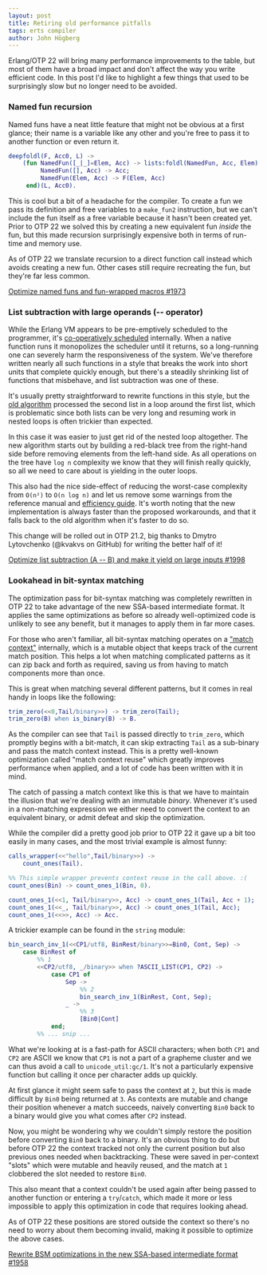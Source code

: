 ```yaml
---
layout: post
title: Retiring old performance pitfalls
tags: erts compiler
author: John Högberg
---
```


Erlang/OTP 22 will bring many performance improvements to the table, but most
of them have a broad impact and don't affect the way you write efficient code.
In this post I'd like to highlight a few things that used to be surprisingly
slow but no longer need to be avoided.

### Named fun recursion

Named funs have a neat little feature that might not be obvious at a first
glance; their name is a variable like any other and you're free to pass it to
another function or even return it.

```erlang
deepfoldl(F, Acc0, L) ->
    (fun NamedFun([_|_]=Elem, Acc) -> lists:foldl(NamedFun, Acc, Elem);
         NamedFun([], Acc) -> Acc;
         NamedFun(Elem, Acc) -> F(Elem, Acc)
     end)(L, Acc0).
```

This is cool but a bit of a headache for the compiler. To create a fun we pass
its definition and free variables to a `make_fun2` instruction, but we can't
include the fun itself as a free variable because it hasn't been created yet.
Prior to OTP 22 we solved this by creating a new equivalent fun _inside_ the
fun, but this made recursion surprisingly expensive both in terms of run-time
and memory use.

As of OTP 22 we translate recursion to a direct function call instead which
avoids creating a new fun. Other cases still require recreating the fun, but
they're far less common.

[Optimize named funs and fun-wrapped macros #1973](https://github.com/erlang/otp/pull/1973)

### List subtraction with large operands (-- operator)

While the Erlang VM appears to be pre-emptively scheduled to the programmer,
it's [co-operatively scheduled](https://en.wikipedia.org/wiki/Computer_multitasking#Cooperative_multitasking)
internally. When a native function runs it monopolizes the scheduler until it
returns, so a long-running one can severely harm the responsiveness of the
system. We've therefore written nearly all such functions in a style that
breaks the work into short units that complete quickly enough, but there's
a steadily shrinking list of functions that misbehave, and list subtraction
was one of these.

It's usually pretty straightforward to rewrite functions in this style, but
the [old algorithm](https://github.com/erlang/otp/blob/d9682b02b81fa6e23e554b6e017650eb89ecebed/erts/emulator/beam/erl_bif_lists.c#L195)
processed the second list in a loop around the first list, which is problematic
since both lists can be very long and resuming work in nested loops is often
trickier than expected.

In this case it was easier to just get rid of the nested loop altogether. The
new algorithm starts out by building a red-black tree from the right-hand side
before removing elements from the left-hand side. As all operations on the tree
have `log n` complexity we know that they will finish really quickly, so all we
need to care about is yielding in the outer loops.

This also had the nice side-effect of reducing the worst-case complexity from
`O(n²)` to `O(n log n)` and let us remove some warnings from the reference
manual and [efficiency guide](http://erlang.org/documentation/doc-10.1/doc/efficiency_guide/commoncaveats.html#operator-----). It's worth noting
that the new implementation is always faster than the proposed workarounds, and
that it falls back to the old algorithm when it's faster to do so.

This change will be rolled out in OTP 21.2, big thanks to
Dmytro Lytovchenko (@kvakvs on GitHub) for writing the better half of it!

[Optimize list subtraction (A -- B) and make it yield on large inputs #1998](https://github.com/erlang/otp/pull/1998)

### Lookahead in bit-syntax matching

The optimization pass for bit-syntax matching was completely rewritten in OTP
22 to take advantage of the new SSA-based intermediate format. It applies the
same optimizations as before so already well-optimized code is unlikely to see
any benefit, but it manages to apply them in far more cases.

For those who aren't familiar, all bit-syntax matching operates on a
["match context"](/doc/efficiency_guide/binaryhandling.html#matching-binaries)
internally, which is a mutable object that keeps track of the current
match position. This helps a lot when matching complicated patterns as it can
zip back and forth as required, saving us from having to match components more
than once.

This is great when matching several different patterns, but it comes in real
handy in loops like the following:

```erlang
trim_zero(<<0,Tail/binary>>) -> trim_zero(Tail);
trim_zero(B) when is_binary(B) -> B.
```

As the compiler can see that `Tail` is passed directly to `trim_zero`, which
promptly begins with a bit-match, it can skip extracting `Tail` as a sub-binary
and pass the match context instead. This is a pretty well-known optimization
called "match context reuse" which greatly improves performance when applied,
and a lot of code has been written with it in mind.

The catch of passing a match context like this is that we have to maintain the
illusion that we're dealing with an immutable _binary_. Whenever it's used in
a non-matching expression we either need to convert the context to an
equivalent binary, or admit defeat and skip the optimization.

While the compiler did a pretty good job prior to OTP 22 it gave up a bit too
easily in many cases, and the most trivial example is almost funny:

```erlang
calls_wrapper(<<"hello",Tail/binary>>) ->
    count_ones(Tail).

%% This simple wrapper prevents context reuse in the call above. :(
count_ones(Bin) -> count_ones_1(Bin, 0).

count_ones_1(<<1, Tail/binary>>, Acc) -> count_ones_1(Tail, Acc + 1);
count_ones_1(<<_, Tail/binary>>, Acc) -> count_ones_1(Tail, Acc);
count_ones_1(<<>>, Acc) -> Acc.
```

A trickier example can be found in the `string` module:

```erlang
bin_search_inv_1(<<CP1/utf8, BinRest/binary>>=Bin0, Cont, Sep) ->
    case BinRest of
        %% 1
        <<CP2/utf8, _/binary>> when ?ASCII_LIST(CP1, CP2) ->
            case CP1 of
                Sep ->
                    %% 2
                    bin_search_inv_1(BinRest, Cont, Sep);
                _ ->
                    %% 3
                    [Bin0|Cont]
            end;
        %% ... snip ...
```

What we're looking at is a fast-path for ASCII characters; when both `CP1` and
`CP2` are ASCII we know that `CP1` is not a part of a grapheme cluster and we
can thus avoid a call to `unicode_util:gc/1`. It's not a particularly expensive
function but calling it once per character adds up quickly.

At first glance it might seem safe to pass the context at `2`, but this is made
difficult by `Bin0` being returned at `3`. As contexts are mutable and change
their position whenever a match succeeds, naively converting `Bin0` back to a
binary would give you what comes after `CP2` instead.

Now, you might be wondering why we couldn't simply restore the position before
converting `Bin0` back to a binary. It's an obvious thing to do but before OTP
22 the context tracked not only the current position but also previous ones
needed when backtracking. These were saved in per-context "slots" which were
mutable and heavily reused, and the match at `1` clobbered the slot needed to
restore `Bin0`.

This also meant that a context couldn't be used again after being passed to
another function or entering a `try`/`catch`, which made it more or less
impossible to apply this optimization in code that requires looking ahead.

As of OTP 22 these positions are stored outside the context so there's no need
to worry about them becoming invalid, making it possible to optimize the above
cases.

[Rewrite BSM optimizations in the new SSA-based intermediate format #1958](https://github.com/erlang/otp/pull/1958)
